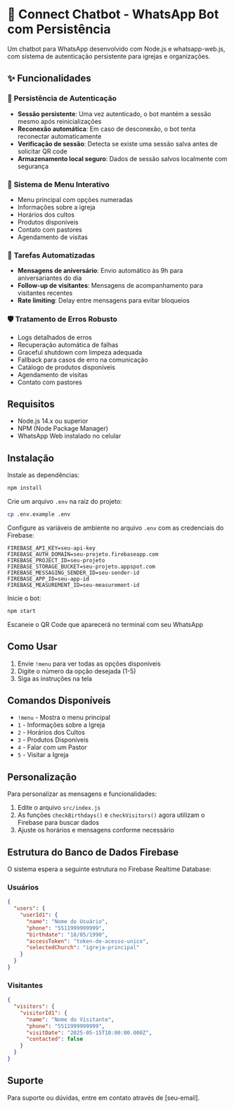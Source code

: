 # 🤖 Connect Chatbot - WhatsApp Bot com Persistência

Um chatbot para WhatsApp desenvolvido com Node.js e whatsapp-web.js, com sistema de autenticação persistente para igrejas e organizações.

## ✨ Funcionalidades

### 🔐 **Persistência de Autenticação**
- **Sessão persistente**: Uma vez autenticado, o bot mantém a sessão mesmo após reinicializações
- **Reconexão automática**: Em caso de desconexão, o bot tenta reconectar automaticamente
- **Verificação de sessão**: Detecta se existe uma sessão salva antes de solicitar QR code
- **Armazenamento local seguro**: Dados de sessão salvos localmente com segurança

### 💬 **Sistema de Menu Interativo**
- Menu principal com opções numeradas
- Informações sobre a igreja
- Horários dos cultos
- Produtos disponíveis
- Contato com pastores
- Agendamento de visitas

### 📅 **Tarefas Automatizadas**
- **Mensagens de aniversário**: Envio automático às 9h para aniversariantes do dia
- **Follow-up de visitantes**: Mensagens de acompanhamento para visitantes recentes
- **Rate limiting**: Delay entre mensagens para evitar bloqueios

### 🛡️ **Tratamento de Erros Robusto**
- Logs detalhados de erros
- Recuperação automática de falhas
- Graceful shutdown com limpeza adequada
- Fallback para casos de erro na comunicação
- Catálogo de produtos disponíveis
- Agendamento de visitas
- Contato com pastores

## Requisitos

- Node.js 14.x ou superior
- NPM (Node Package Manager)
- WhatsApp Web instalado no celular

## Instalação

 Instale as dependências:
```bash
npm install
```

Crie um arquivo `.env` na raiz do projeto:
```bash
cp .env.example .env
```

Configure as variáveis de ambiente no arquivo `.env` com as credenciais do Firebase:
```
FIREBASE_API_KEY=seu-api-key
FIREBASE_AUTH_DOMAIN=seu-projeto.firebaseapp.com
FIREBASE_PROJECT_ID=seu-projeto
FIREBASE_STORAGE_BUCKET=seu-projeto.appspot.com
FIREBASE_MESSAGING_SENDER_ID=seu-sender-id
FIREBASE_APP_ID=seu-app-id
FIREBASE_MEASUREMENT_ID=seu-measurement-id
```

Inicie o bot:
```bash
npm start
```

Escaneie o QR Code que aparecerá no terminal com seu WhatsApp

## Como Usar

1. Envie `!menu` para ver todas as opções disponíveis
2. Digite o número da opção desejada (1-5)
3. Siga as instruções na tela

## Comandos Disponíveis

- `!menu` - Mostra o menu principal
- `1` - Informações sobre a Igreja
- `2` - Horários dos Cultos
- `3` - Produtos Disponíveis
- `4` - Falar com um Pastor
- `5` - Visitar a Igreja

## Personalização

Para personalizar as mensagens e funcionalidades:

1. Edite o arquivo `src/index.js`
2. As funções `checkBirthdays()` e `checkVisitors()` agora utilizam o Firebase para buscar dados
3. Ajuste os horários e mensagens conforme necessário

## Estrutura do Banco de Dados Firebase

O sistema espera a seguinte estrutura no Firebase Realtime Database:

### Usuários
```json
{
  "users": {
    "userId1": {
      "name": "Nome do Usuário",
      "phone": "5511999999999",
      "birthdate": "18/05/1990",
      "accessToken": "token-de-acesso-unico",
      "selectedChurch": "igreja-principal"
    }
  }
}
```

### Visitantes
```json
{
  "visitors": {
    "visitorId1": {
      "name": "Nome do Visitante",
      "phone": "5511999999999",
      "visitDate": "2025-05-15T10:00:00.000Z",
      "contacted": false
    }
  }
}
```

## Suporte

Para suporte ou dúvidas, entre em contato através de [seu-email].

